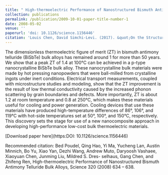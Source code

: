```yaml
---
title: " High-thermoelectric Performance of Nanostructured Bismuth Antimony Telluride Bulk Alloys"
collection: publications
permalink: /publication/2009-10-01-paper-title-number-1
date: 2008-05-02
venue: ''
paperurl: 'doi: 10.1126/science.1156446'
citation: 'Louis Chen, David Simchi-Levi. (2017). &quot;On the Structure of Cardinality-Constrained Assortment Optimization.&quot; <i></i>'
---
```


The dimensionless thermoelectric figure of merit (ZT) in bismuth antimony telluride (BiSbTe) bulk alloys has remained around 1 for more than 50 years. We show that a peak ZT of 1.4 at 100°C can be achieved in a p-type nanocrystalline BiSbTe bulk alloy. These nanocrystalline bulk materials were made by hot pressing nanopowders that were ball-milled from crystalline ingots under inert conditions. Electrical transport measurements, coupled with microstructure studies and modeling, show that the ZT improvement is the result of low thermal conductivity caused by the increased phonon scattering by grain boundaries and defects. More importantly, ZT is about 1.2 at room temperature and 0.8 at 250°C, which makes these materials useful for cooling and power generation. Cooling devices that use these materials have produced high-temperature differences of 86°, 106°, and 119°C with hot-side temperatures set at 50°, 100°, and 150°C, respectively. This discovery sets the stage for use of a new nanocomposite approach in developing high-performance low-cost bulk thermoelectric materials.

[Download paper here](https:DOI: 10.1126/science.1156446)

Recommended citation: Bed Poudel, Qing Hao, Yi Ma, Yucheng Lan, Austin Minnich, Bo Yu, Xiao Yan, Dezhi Wang, Andrew Muto, Daryoosh Vashaee, Xiaoyuan Chen, Junming Liu, Mildred S. Dres- selhaus, Gang Chen, and Zhifeng Ren, High-thermoelectric Performance of Nanostructured Bismuth Antimony Telluride Bulk Alloys, Science 320 (2008) 634 – 638. <i></i>

